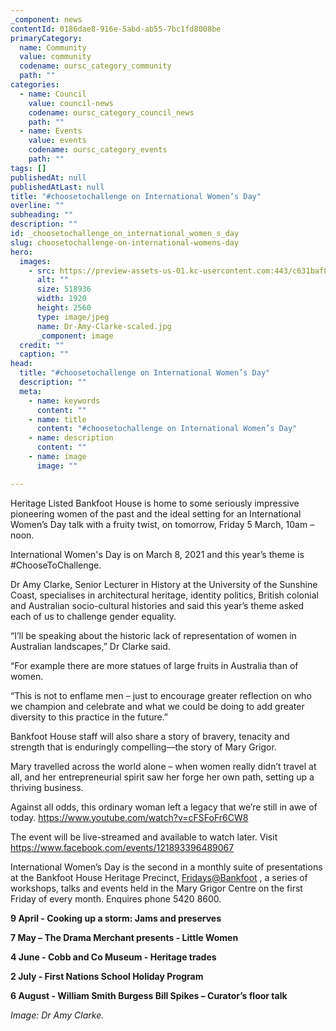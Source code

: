 ```yaml
---
_component: news
contentId: 0186dae8-916e-5abd-ab55-7bc1fd8008be
primaryCategory:
  name: Community
  value: community
  codename: oursc_category_community
  path: ""
categories:
  - name: Council
    value: council-news
    codename: oursc_category_council_news
    path: ""
  - name: Events
    value: events
    codename: oursc_category_events
    path: ""
tags: []
publishedAt: null
publishedAtLast: null
title: "#choosetochallenge on International Women’s Day"
overline: ""
subheading: ""
description: ""
id: _choosetochallenge_on_international_women_s_day
slug: choosetochallenge-on-international-womens-day
hero:
  images:
    - src: https://preview-assets-us-01.kc-usercontent.com:443/c631baf8-1b46-001f-580c-d0001b68b4a8/44c13a1b-aa7e-4e77-86ba-e8300a417b0f/Dr-Amy-Clarke-scaled.jpg
      alt: ""
      size: 518936
      width: 1920
      height: 2560
      type: image/jpeg
      name: Dr-Amy-Clarke-scaled.jpg
      _component: image
  credit: ""
  caption: ""
head:
  title: "#choosetochallenge on International Women’s Day"
  description: ""
  meta:
    - name: keywords
      content: ""
    - name: title
      content: "#choosetochallenge on International Women’s Day"
    - name: description
      content: ""
    - name: image
      image: ""

---
```

Heritage Listed Bankfoot House is home to some seriously impressive pioneering women of the past and the ideal setting for an International Women’s Day talk with a fruity twist, on tomorrow, Friday 5 March, 10am – noon.

International Women's Day is on March 8, 2021 and this year’s theme is #ChooseToChallenge.

Dr Amy Clarke, Senior Lecturer in History at the University of the Sunshine Coast, specialises in architectural heritage, identity politics, British colonial and Australian socio-cultural histories and said this year’s theme asked each of us to challenge gender equality.

“I’ll be speaking about the historic lack of representation of women in Australian landscapes,” Dr Clarke said.

“For example there are more statues of large fruits in Australia than of women.

“This is not to enflame men – just to encourage greater reflection on who we champion and celebrate and what we could be doing to add greater diversity to this practice in the future.”

Bankfoot House staff will also share a story of bravery, tenacity and strength that is enduringly compelling—the story of Mary Grigor.

Mary travelled across the world alone – when women really didn’t travel at all, and her entrepreneurial spirit saw her forge her own path, setting up a thriving business.

Against all odds, this ordinary woman left a legacy that we’re still in awe of today. <https://www.youtube.com/watch?v=cFSFoFr6CW8>


The event will be live-streamed and available to watch later. Visit <https://www.facebook.com/events/121893396489067>


International Women’s Day is the second in a monthly suite of presentations at the Bankfoot House Heritage Precinct, [Fridays@Bankfoot](https://heritage.sunshinecoast.qld.gov.au/Programs-and-Events/Fridays)
, a series of workshops, talks and events held in the Mary Grigor Centre on the first Friday of every month. Enquires phone 5420 8600.

**9 April - Cooking up a storm: Jams and preserves**

**7 May – The Drama Merchant presents - Little Women**

**4 June - Cobb and Co Museum - Heritage trades**

**2 July - First Nations School Holiday Program**

**6 August - William Smith Burgess Bill Spikes – Curator’s floor talk**

*Image: Dr Amy Clarke.*
